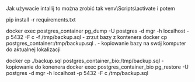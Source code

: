 Jak używacie intallij to można zrobić tak
venv\Scripts\activate i potem 

pip install -r requirements.txt


docker exec postgres_container pg_dump -U postgres -d mgr -h localhost -p 5432 -F c -f /tmp/backup.sql  - zrzut bazy z kontenera
docker cp postgres_container:/tmp/backup.sql  . - kopiowanie bazy na swój komputer do aktualnej lokalizacji

docker cp ./backup.sql postgres_container_bio:/tmp/backup.sql - kopiowanie do konenera
docker exec postgres_container_bio pg_restore -U postgres -d mgr -h localhost -p 5432 -F c /tmp/backup.sql